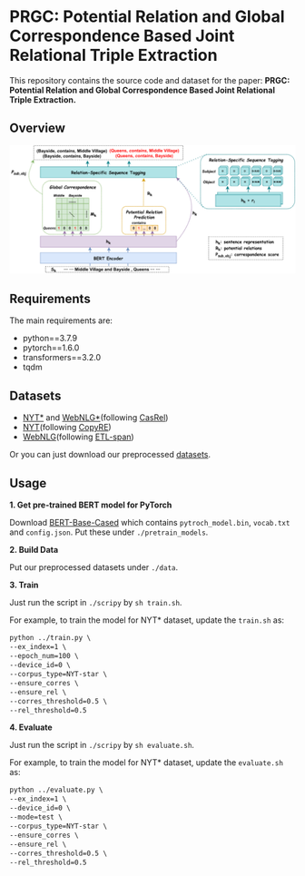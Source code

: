 # PRGC: Potential Relation and Global Correspondence Based Joint Relational Triple Extraction
This repository contains the source code and dataset for the paper: **PRGC: Potential Relation and Global Correspondence Based Joint Relational Triple Extraction.** 

## Overview

![overview_v6](https://raw.githubusercontent.com/hy-struggle/img/master/markdown/20210127144252.png)

## Requirements

The main requirements are:

  - python==3.7.9
  - pytorch==1.6.0
  - transformers==3.2.0
  - tqdm

## Datasets

- [NYT*](https://github.com/weizhepei/CasRel/tree/master/data/NYT) and [WebNLG*](https://github.com/weizhepei/CasRel/tree/master/data/WebNLG)(following [CasRel](https://github.com/weizhepei/CasRel))
- [NYT](https://drive.google.com/file/d/1kAVwR051gjfKn3p6oKc7CzNT9g2Cjy6N/view)(following [CopyRE](https://github.com/xiangrongzeng/copy_re))
- [WebNLG](https://github.com/yubowen-ph/JointER/tree/master/dataset/WebNLG/data)(following [ETL-span](https://github.com/yubowen-ph/JointER))

Or you can just download our preprocessed [datasets](https://drive.google.com/file/d/1hpUedGxzpg6lyNemClfMCeTXeaBBQ1u7/view?usp=sharing).

## Usage

**1. Get pre-trained BERT model for PyTorch**

Download [BERT-Base-Cased](https://huggingface.co/bert-base-cased/tree/main) which contains `pytroch_model.bin`, `vocab.txt` and `config.json`. Put these under `./pretrain_models`.

**2. Build Data**

Put our preprocessed datasets under `./data`.

**3. Train**

Just run the script in `./scripy` by `sh train.sh`.

For example, to train the model for NYT* dataset, update the `train.sh` as:

```
python ../train.py \
--ex_index=1 \
--epoch_num=100 \
--device_id=0 \
--corpus_type=NYT-star \
--ensure_corres \
--ensure_rel \
--corres_threshold=0.5 \
--rel_threshold=0.5
```

**4. Evaluate**

Just run the script in `./scripy` by `sh evaluate.sh`.

For example, to train the model for NYT* dataset, update the `evaluate.sh` as:

```
python ../evaluate.py \
--ex_index=1 \
--device_id=0 \
--mode=test \
--corpus_type=NYT-star \
--ensure_corres \
--ensure_rel \
--corres_threshold=0.5 \
--rel_threshold=0.5
```

